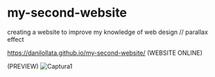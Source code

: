 # my-second-website

creating a website to improve my knowledge of web design  // parallax effect

https://danilollata.github.io/my-second-website/ (WEBSITE ONLINE)

(PREVIEW)
![Captura1](https://github.com/danilollata/my-second-website/assets/98361196/3e07ea15-1992-45a8-aa71-c7144556ade9)

